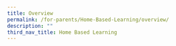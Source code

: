 ```yaml
---
title: Overview
permalink: /for-parents/Home-Based-Learning/overview/
description: ""
third_nav_title: Home Based Learning
---
```

